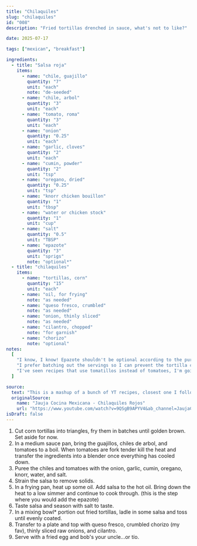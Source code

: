 ```yaml
---
title: "Chilaquiles"
slug: "chilaquiles"
id: "008"
description: "Fried tortillas drenched in sauce, what's not to like?"

date: 2025-07-17

tags: ["mexican", "breakfast"]

ingredients:
  - title: "Salsa roja"
    items:
      - name: "chile, guajillo"
        quantity: "7"
        unit: "each"
        note: "de-seeded"
      - name: "chile, arbol"
        quantity: "3"
        unit: "each"
      - name: "tomato, roma"
        quantity: "3"
        unit: "each"
      - name: "onion"
        quantity: "0.25"
        unit: "each"
      - name: "garlic, cloves"
        quantity: "2"
        unit: "each"
      - name: "cumin, powder"
        quantity: "2"
        unit: "tsp"
      - name: "oregano, dried"
        quantity: "0.25"
        unit: "tsp"
      - name: "knorr chicken bouillon"
        quantity: "1"
        unit: "tbsp"
      - name: "water or chicken stock"
        quantity: "1"
        unit: "cup"
      - name: "salt"
        quantity: "0.5"
        unit: "TBSP"
      - name: "epazote"
        quantity: "3"
        unit: "sprigs"
        note: "optional*"
  - title: "chilaquiles"
    items:
      - name: "tortillas, corn"
        quantity: "15"
        unit: "each"
      - name: "oil, for frying"
        note: "as needed"
      - name: "queso fresco, crumbled"
        note: "as needed"
      - name: "onion, thinly sliced"
        note: "as needed"
      - name: "cilantro, chopped"
        note: "for garnish"
      - name: "chorizo"
        note: "optional"
notes:
  [
    "I know, I know! Epazote shouldn't be optional according to the purists, but honestly I've never used it so I can't comment (yet) on the dogma. So for now, for me, it's optional.",
    "I prefer batching out the servings so I can prevent the tortilla chips from getting soggy. Plus you can control how saucy you want them.",
    "I've seen recipes that use tomatillos instead of tomatoes, I'm going to try that next.",
  ]

source:
  text: "This is a mashup of a bunch of YT recipes, closest one I followed was probably Jauja's but I didn't use tomatillos, but the process is spot on. Sara absolutely loves chilaquiles so I'm glad we have a go to recipe."
  originalSource:
    name: "Jauja Cocina Mexicana - Chilaquiles Rojos"
    url: "https://www.youtube.com/watch?v=9QSgB9APYV4&ab_channel=JaujaCocinaMexicana"
isDraft: false
---
```


1. Cut corn tortillas into triangles, fry them in batches until golden brown. Set aside for now.
2. In a medium sauce pan, bring the guajillos, chiles de arbol, and tomatoes to a boil. When tomatoes are fork tender kill the heat and transfer the ingredients into a blender once everything has cooled down.
3. Puree the chiles and tomatoes with the onion, garlic, cumin, oregano, knorr, water, and salt.
4. Strain the salsa to remove solids.
5. In a frying pan, heat up some oil. Add salsa to the hot oil. Bring down the heat to a low simmer and continue to cook through. (this is the step where you would add the epazote)
6. Taste salsa and season with salt to taste.
7. In a mixing bowl\* portion out fried tortillas, ladle in some salsa and toss until evenly coated.
8. Transfer to a plate and top with queso fresco, crumbled chorizo (my fav), thinly sliced raw onions, and cilantro.
9. Serve with a fried egg and bob's your uncle...or tío.
